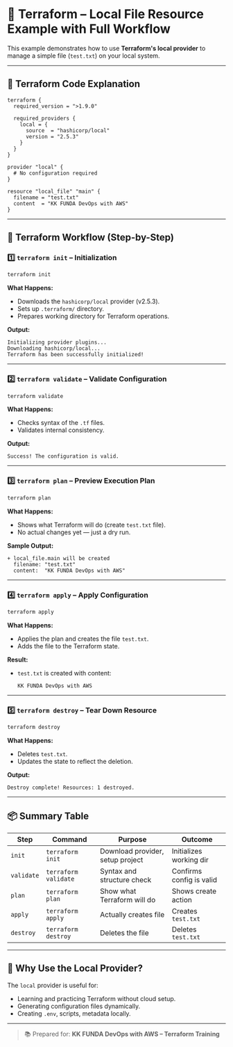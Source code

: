 
# 📘 Terraform – Local File Resource Example with Full Workflow

This example demonstrates how to use **Terraform's local provider** to manage a simple file (`test.txt`) on your local system.

---

## 🧾 Terraform Code Explanation

```hcl
terraform {
  required_version = ">1.9.0"

  required_providers {
    local = {
      source  = "hashicorp/local"
      version = "2.5.3"
    }
  }
}

provider "local" {
  # No configuration required
}

resource "local_file" "main" {
  filename = "test.txt"
  content  = "KK FUNDA DevOps with AWS"
}
````

---

## 🔄 Terraform Workflow (Step-by-Step)

### 1️⃣ `terraform init` – Initialization

```bash
terraform init
```

**What Happens:**

* Downloads the `hashicorp/local` provider (v2.5.3).
* Sets up `.terraform/` directory.
* Prepares working directory for Terraform operations.

**Output:**

```
Initializing provider plugins...
Downloading hashicorp/local...
Terraform has been successfully initialized!
```

---

### 2️⃣ `terraform validate` – Validate Configuration

```bash
terraform validate
```

**What Happens:**

* Checks syntax of the `.tf` files.
* Validates internal consistency.

**Output:**

```
Success! The configuration is valid.
```

---

### 3️⃣ `terraform plan` – Preview Execution Plan

```bash
terraform plan
```

**What Happens:**

* Shows what Terraform will do (create `test.txt` file).
* No actual changes yet — just a dry run.

**Sample Output:**

```
+ local_file.main will be created
  filename: "test.txt"
  content:  "KK FUNDA DevOps with AWS"
```

---

### 4️⃣ `terraform apply` – Apply Configuration

```bash
terraform apply
```

**What Happens:**

* Applies the plan and creates the file `test.txt`.
* Adds the file to the Terraform state.

**Result:**

* `test.txt` is created with content:

  ```
  KK FUNDA DevOps with AWS
  ```

---

### 5️⃣ `terraform destroy` – Tear Down Resource

```bash
terraform destroy
```

**What Happens:**

* Deletes `test.txt`.
* Updates the state to reflect the deletion.

**Output:**

```
Destroy complete! Resources: 1 destroyed.
```

---

## 📦 Summary Table

| Step       | Command              | Purpose                          | Outcome                  |
| ---------- | -------------------- | -------------------------------- | ------------------------ |
| `init`     | `terraform init`     | Download provider, setup project | Initializes working dir  |
| `validate` | `terraform validate` | Syntax and structure check       | Confirms config is valid |
| `plan`     | `terraform plan`     | Show what Terraform will do      | Shows create action      |
| `apply`    | `terraform apply`    | Actually creates file            | Creates `test.txt`       |
| `destroy`  | `terraform destroy`  | Deletes the file                 | Deletes `test.txt`       |

---

## 🧠 Why Use the Local Provider?

The `local` provider is useful for:

* Learning and practicing Terraform without cloud setup.
* Generating configuration files dynamically.
* Creating `.env`, scripts, metadata locally.

---

> 📚 Prepared for: **KK FUNDA DevOps with AWS – Terraform Training**

